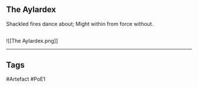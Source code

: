 ## The Aylardex
Shackled fires dance about;
Might within from force without.
##
![[The Aylardex.png]]

---
## Tags
#Artefact
#PoE1